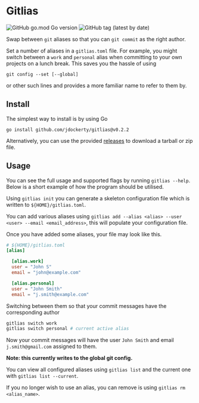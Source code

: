 # Gitlias

![GitHub go.mod Go version](https://img.shields.io/github/go-mod/go-version/jdockerty/gitlias?style=plastic)
![GitHub tag (latest by date)](https://img.shields.io/github/v/tag/jdockerty/gitlias?style=plastic)

Swap between `git` aliases so that you can `git commit` as the right author.

Set a number of aliases in a `gitlias.toml` file. For example, you might switch between a `work` and `personal` alias when committing to your own projects on a lunch break. This saves you the hassle of using

  `git config --set [--global]`

or other such lines and provides a more familiar name to refer to them by.

## Install

The simplest way to install is by using Go

    go install github.com/jdockerty/gitlias@v0.2.2

Alternatively, you can use the provided [releases](https://github.com/jdockerty/gitlias/releases) to download a tarball or zip file.

## Usage

You can see the full usage and supported flags by running `gitlias --help`. Below is a short example of how the program should be utilised.

Using `gitlias init` you can generate a skeleton configuration file which is written to `${HOME}/gitlias.toml`.

You can add various aliases using `gitlias add --alias <alias> --user <user> --email <email_address>`, this will populate your configuration file.


Once you have added some aliases, your file may look like this.

```toml
# ${HOME}/gitlias.toml
[alias]

  [alias.work]
  user = "John S"
  email = "john@example.com"

  [alias.personal]
  user = "John Smith"
  email = "j.smith@example.com"
```

Switching between them so that your commit messages have the corresponding author

```bash
gitlias switch work
gitlias switch personal # current active alias
```

Now your commit messages will have the user `John Smith` and email `j.smith@gmail.com` assigned to them.

**Note: this currently writes to the global git config.**


You can view all configured aliases using `gitlias list` and the current one with `gitlias list --current`.

If you no longer wish to use an alias, you can remove is using `gitlias rm <alias_name>`.

